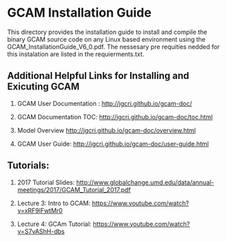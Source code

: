 # GCAM Installation Guide
This directory provides the installation guide to install and compile the binary GCAM source code on  any Linux based environment using the GCAM_InstallationGuide_V6_0.pdf.
The nessesary pre requities nedded for this instalation are listed in the requierments.txt.


## Additional Helpful Links for Installing and Exicuting GCAM

1. GCAM User Documentation : http://jgcri.github.io/gcam-doc/
 
2. GCAM Documentation TOC: http://jgcri.github.io/gcam-doc/toc.html

3. Model Overview http://jgcri.github.io/gcam-doc/overview.html

4. GCAM User Guide: http://jgcri.github.io/gcam-doc/user-guide.html

## Tutorials:

1. 2017 Tutorial Slides: http://www.globalchange.umd.edu/data/annual-meetings/2017/GCAM_Tutorial_2017.pdf

2. Lecture 3: Intro to GCAM: https://www.youtube.com/watch?v=xRF9lFwtMr0

3. Lecture 4: GCAm Tutorial: https://www.youtube.com/watch?v=S7vAShH-dbs
